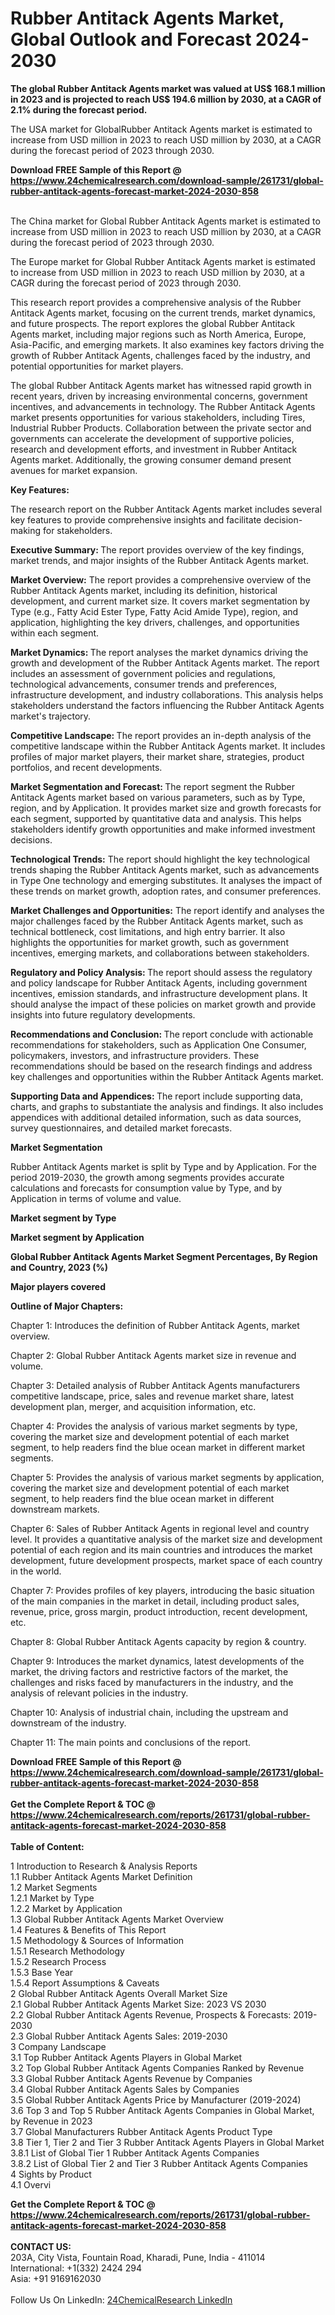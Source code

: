 <h1>Rubber Antitack Agents Market, Global Outlook and Forecast 2024-2030</h1><p><strong>The global Rubber Antitack Agents market was valued at US$ 168.1 million in 2023 and is projected to reach US$ 194.6 million by 2030, at a CAGR of 2.1% during the forecast period.</strong></p><p>
</p><p>The USA market for GlobalRubber Antitack Agents market is estimated to increase from USD million in 2023 to reach USD million by 2030, at a CAGR during the forecast period of 2023 through 2030.</p><div><b>Download FREE Sample of this Report @ 
            <a href="https://www.24chemicalresearch.com/download-sample/261731/global-rubber-antitack-agents-forecast-market-2024-2030-858">
            https://www.24chemicalresearch.com/download-sample/261731/global-rubber-antitack-agents-forecast-market-2024-2030-858</a></b></div><br><p>
</p><p>The China market for Global Rubber Antitack Agents market is estimated to increase from USD million in 2023 to reach USD million by 2030, at a CAGR during the forecast period of 2023 through 2030.</p><p>
</p><p>The Europe market for Global Rubber Antitack Agents market is estimated to increase from USD million in 2023 to reach USD million by 2030, at a CAGR during the forecast period of 2023 through 2030.</p><p>
</p><p>This research report provides a comprehensive analysis of the Rubber Antitack Agents market, focusing on the current trends, market dynamics, and future prospects. The report explores the global Rubber Antitack Agents market, including major regions such as North America, Europe, Asia-Pacific, and emerging markets. It also examines key factors driving the growth of Rubber Antitack Agents, challenges faced by the industry, and potential opportunities for market players.</p><p>
</p><p>The global Rubber Antitack Agents market has witnessed rapid growth in recent years, driven by increasing environmental concerns, government incentives, and advancements in technology. The Rubber Antitack Agents market presents opportunities for various stakeholders, including Tires, Industrial Rubber Products. Collaboration between the private sector and governments can accelerate the development of supportive policies, research and development efforts, and investment in Rubber Antitack Agents market. Additionally, the growing consumer demand present avenues for market expansion.</p><p>
<strong>Key Features:</strong></p><p>
The research report on the Rubber Antitack Agents market includes several key features to provide comprehensive insights and facilitate decision-making for stakeholders.</p><p>
<strong>Executive Summary: </strong>The report provides overview of the key findings, market trends, and major insights of the Rubber Antitack Agents market.</p><p>
<strong>Market Overview:</strong> The report provides a comprehensive overview of the Rubber Antitack Agents market, including its definition, historical development, and current market size. It covers market segmentation by Type (e.g., Fatty Acid Ester Type, Fatty Acid Amide Type), region, and application, highlighting the key drivers, challenges, and opportunities within each segment.</p><p>
<strong>Market Dynamics: </strong>The report analyses the market dynamics driving the growth and development of the Rubber Antitack Agents market. The report includes an assessment of government policies and regulations, technological advancements, consumer trends and preferences, infrastructure development, and industry collaborations. This analysis helps stakeholders understand the factors influencing the Rubber Antitack Agents market's trajectory.</p><p>
<strong>Competitive Landscape: </strong>The report provides an in-depth analysis of the competitive landscape within the Rubber Antitack Agents market. It includes profiles of major market players, their market share, strategies, product portfolios, and recent developments.</p><p>
<strong>Market Segmentation and Forecast: </strong>The report segment the Rubber Antitack Agents market based on various parameters, such as by Type, region, and by Application. It provides market size and growth forecasts for each segment, supported by quantitative data and analysis. This helps stakeholders identify growth opportunities and make informed investment decisions.</p><p>
<strong>Technological Trends:</strong> The report should highlight the key technological trends shaping the Rubber Antitack Agents market, such as advancements in Type One technology and emerging substitutes. It analyses the impact of these trends on market growth, adoption rates, and consumer preferences.</p><p>
<strong>Market Challenges and Opportunities:</strong> The report identify and analyses the major challenges faced by the Rubber Antitack Agents market, such as technical bottleneck, cost limitations, and high entry barrier. It also highlights the opportunities for market growth, such as government incentives, emerging markets, and collaborations between stakeholders.</p><p>
<strong>Regulatory and Policy Analysis: </strong>The report should assess the regulatory and policy landscape for Rubber Antitack Agents, including government incentives, emission standards, and infrastructure development plans. It should analyse the impact of these policies on market growth and provide insights into future regulatory developments.</p><p>
<strong>Recommendations and Conclusion: </strong>The report conclude with actionable recommendations for stakeholders, such as Application One Consumer, policymakers, investors, and infrastructure providers. These recommendations should be based on the research findings and address key challenges and opportunities within the Rubber Antitack Agents market.</p><p>
<strong>Supporting Data and Appendices: </strong>The report include supporting data, charts, and graphs to substantiate the analysis and findings. It also includes appendices with additional detailed information, such as data sources, survey questionnaires, and detailed market forecasts.</p><p>
<strong>Market Segmentation</strong></p><p>
Rubber Antitack Agents market is split by Type and by Application. For the period 2019-2030, the growth among segments provides accurate calculations and forecasts for consumption value by Type, and by Application in terms of volume and value.</p><p>
</p><p></p><p>
<strong>Market segment by Type</strong></p><p>
</p><p>
</p><p><strong>Market segment by Application</strong></p><p>
</p><p>
</p><p><strong>Global Rubber Antitack Agents Market Segment Percentages, By Region and Country, 2023 (%)</strong></p><p>
</p><p>
</p><p></p><p>
<strong>Major players covered</strong></p><p>
</p><p>
</p><p><strong>Outline of Major Chapters:</strong></p><p>
Chapter 1: Introduces the definition of Rubber Antitack Agents, market overview.</p><p>
Chapter 2: Global Rubber Antitack Agents market size in revenue and volume.</p><p>
Chapter 3: Detailed analysis of Rubber Antitack Agents manufacturers competitive landscape, price, sales and revenue market share, latest development plan, merger, and acquisition information, etc.</p><p>
Chapter 4: Provides the analysis of various market segments by type, covering the market size and development potential of each market segment, to help readers find the blue ocean market in different market segments.</p><p>
Chapter 5: Provides the analysis of various market segments by application, covering the market size and development potential of each market segment, to help readers find the blue ocean market in different downstream markets.</p><p>
Chapter 6: Sales of Rubber Antitack Agents in regional level and country level. It provides a quantitative analysis of the market size and development potential of each region and its main countries and introduces the market development, future development prospects, market space of each country in the world.</p><p>
Chapter 7: Provides profiles of key players, introducing the basic situation of the main companies in the market in detail, including product sales, revenue, price, gross margin, product introduction, recent development, etc.</p><p>
Chapter 8: Global Rubber Antitack Agents capacity by region &amp; country.</p><p>
Chapter 9: Introduces the market dynamics, latest developments of the market, the driving factors and restrictive factors of the market, the challenges and risks faced by manufacturers in the industry, and the analysis of relevant policies in the industry.</p><p>
Chapter 10: Analysis of industrial chain, including the upstream and downstream of the industry.</p><p>
Chapter 11: The main points and conclusions of the report.</p><div><b>Download FREE Sample of this Report @ 
            <a href="https://www.24chemicalresearch.com/download-sample/261731/global-rubber-antitack-agents-forecast-market-2024-2030-858">
            https://www.24chemicalresearch.com/download-sample/261731/global-rubber-antitack-agents-forecast-market-2024-2030-858</a></b></div><br><div><b>Get the Complete Report & TOC @ 
            <a href="https://www.24chemicalresearch.com/reports/261731/global-rubber-antitack-agents-forecast-market-2024-2030-858">
            https://www.24chemicalresearch.com/reports/261731/global-rubber-antitack-agents-forecast-market-2024-2030-858</a></b></div><br>
            <b>Table of Content:</b><p>1 Introduction to Research & Analysis Reports<br />
    1.1 Rubber Antitack Agents Market Definition<br />
    1.2 Market Segments<br />
        1.2.1 Market by Type<br />
        1.2.2 Market by Application<br />
    1.3 Global Rubber Antitack Agents Market Overview<br />
    1.4 Features & Benefits of This Report<br />
    1.5 Methodology & Sources of Information<br />
        1.5.1 Research Methodology<br />
        1.5.2 Research Process<br />
        1.5.3 Base Year<br />
        1.5.4 Report Assumptions & Caveats<br />
2 Global Rubber Antitack Agents Overall Market Size<br />
    2.1 Global Rubber Antitack Agents Market Size: 2023 VS 2030<br />
    2.2 Global Rubber Antitack Agents Revenue, Prospects & Forecasts: 2019-2030<br />
    2.3 Global Rubber Antitack Agents Sales: 2019-2030<br />
3 Company Landscape<br />
    3.1 Top Rubber Antitack Agents Players in Global Market<br />
    3.2 Top Global Rubber Antitack Agents Companies Ranked by Revenue<br />
    3.3 Global Rubber Antitack Agents Revenue by Companies<br />
    3.4 Global Rubber Antitack Agents Sales by Companies<br />
    3.5 Global Rubber Antitack Agents Price by Manufacturer (2019-2024)<br />
    3.6 Top 3 and Top 5 Rubber Antitack Agents Companies in Global Market, by Revenue in 2023<br />
    3.7 Global Manufacturers Rubber Antitack Agents Product Type<br />
    3.8 Tier 1, Tier 2 and Tier 3 Rubber Antitack Agents Players in Global Market<br />
        3.8.1 List of Global Tier 1 Rubber Antitack Agents Companies<br />
        3.8.2 List of Global Tier 2 and Tier 3 Rubber Antitack Agents Companies<br />
4 Sights by Product<br />
    4.1 Overvi</p><div><b>Get the Complete Report & TOC @ 
            <a href="https://www.24chemicalresearch.com/reports/261731/global-rubber-antitack-agents-forecast-market-2024-2030-858">
            https://www.24chemicalresearch.com/reports/261731/global-rubber-antitack-agents-forecast-market-2024-2030-858</a></b></div><br><b>CONTACT US:</b><br>
            203A, City Vista, Fountain Road, Kharadi, Pune, India - 411014<br>
            International: +1(332) 2424 294<br>
            Asia: +91 9169162030 <br><br>
            Follow Us On LinkedIn: <a href="https://www.linkedin.com/company/24chemicalresearch/">24ChemicalResearch LinkedIn</a>